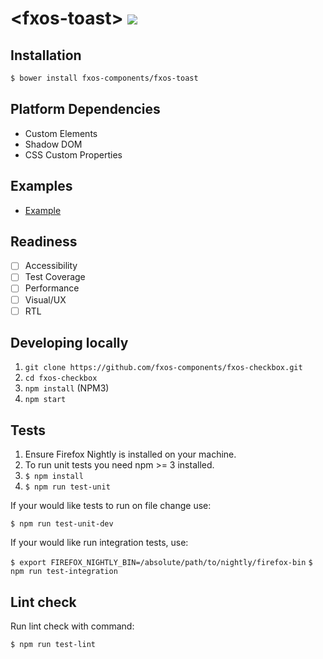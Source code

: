 # &lt;fxos-toast&gt; [![](https://travis-ci.org/fxos-components/fxos-toast.svg)](https://travis-ci.org/fxos-components/fxos-toast)

## Installation

```bash
$ bower install fxos-components/fxos-toast
```

## Platform Dependencies

- Custom Elements
- Shadow DOM
- CSS Custom Properties

## Examples

- [Example](http://fxos-components.github.io/fxos-toast/)

## Readiness

- [ ] Accessibility
- [ ] Test Coverage
- [ ] Performance
- [ ] Visual/UX
- [ ] RTL

## Developing locally

1. `git clone https://github.com/fxos-components/fxos-checkbox.git`
2. `cd fxos-checkbox`
3. `npm install` (NPM3)
4. `npm start`

## Tests

1. Ensure Firefox Nightly is installed on your machine.
2. To run unit tests you need npm >= 3 installed.
3. `$ npm install`
4. `$ npm run test-unit`

If your would like tests to run on file change use:

`$ npm run test-unit-dev`

If your would like run integration tests, use:

`$ export FIREFOX_NIGHTLY_BIN=/absolute/path/to/nightly/firefox-bin`
`$ npm run test-integration`

## Lint check

Run lint check with command:

`$ npm run test-lint`
